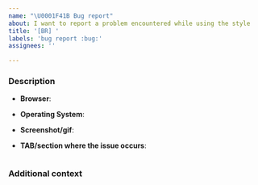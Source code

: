 ```yaml
---
name: "\U0001F41B Bug report"
about: I want to report a problem encountered while using the style
title: '[BR] '
labels: 'bug report :bug:'
assignees: ''

---
```

<!-- Please fill all fields of this template it will helps us help you better.-->

### Description
<!-- Add a description of the issue you are facing. -->

* **Browser**:
* **Operating System**:
* **Screenshot/gif**:

* **TAB/section where the issue occurs**:

<!--
	You can get the HTML by right clicking on the element, look for the
	highlighted node in the DevTools, right click it and select
	Copy -> Outer HTML
-->

````html

````

### Additional context
<!--
Thank you for reporting an issue. Please make sure that your style is up to
date and you checked the recent commits that your issue wasn't recently
addressed before you press the submit button.
-->
